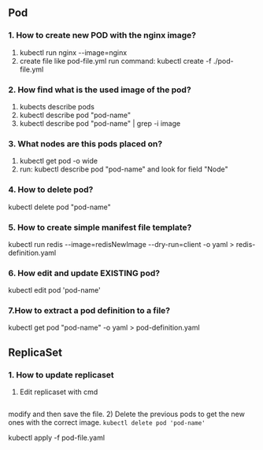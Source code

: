 ## Pod
### 1. How to create new POD with the nginx image? 

1) kubectl run nginx --image=nginx
2) create file like pod-file.yml
    run command: 
    kubectl create -f ./pod-file.yml

### 2. How find what is the used image of the pod?
1) kubects describe pods
2) kubectl describe pod "pod-name"
3) kubectl describe pod "pod-name" | grep -i image

### 3. What nodes are this pods placed on?
   1) kubectl get pod -o wide 
   2) run: kubectl describe pod "pod-name"
   and look for field "Node"

### 4. How to delete pod?
kubectl delete pod "pod-name"

### 5. How to create simple manifest file template?

kubectl run redis --image=redisNewImage --dry-run=client -o yaml > redis-definition.yaml

### 6. How edit and update EXISTING pod? 
kubectl edit pod 'pod-name'

### 7.How to extract a pod definition to a file?
kubectl get pod "pod-name" -o yaml > pod-definition.yaml

## ReplicaSet

### 1. How to update replicaset 

1) Edit replicaset with cmd

``` kubectl edit replicaset new-replica-set
```
modify and then save the file. 
2) Delete the previous pods to get the new ones with the correct image. 
 ```kubectl delete pod 'pod-name' ```



kubectl apply -f pod-file.yaml 